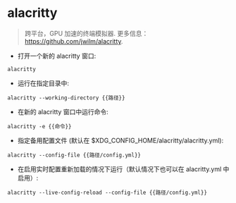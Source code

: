 # alacritty

> 跨平台，GPU 加速的终端模拟器.
> 更多信息： <https://github.com/jwilm/alacritty>.

- 打开一个新的 alacritty 窗口:

`alacritty`

- 运行在指定目录中:

`alacritty --working-directory {{路径}}`

- 在新的 alacritty 窗口中运行命令:

`alacritty -e {{命令}}`

- 指定备用配置文件 (默认在 $XDG_CONFIG_HOME/alacritty/alacritty.yml):

`alacritty --config-file {{路径/config.yml}}`

- 在启用实时配置重新加载的情况下运行（默认情况下也可以在 alacritty.yml 中启用）:

`alacritty --live-config-reload --config-file {{路径/config.yml}}`
